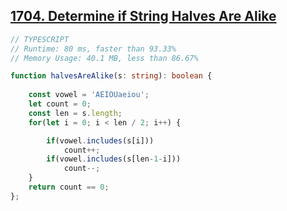 ## [1704. Determine if String Halves Are Alike](https://leetcode.com/problems/determine-if-string-halves-are-alike/)
```typescript
// TYPESCRIPT
// Runtime: 80 ms, faster than 93.33%
// Memory Usage: 40.1 MB, less than 86.67%

function halvesAreAlike(s: string): boolean {
    
    const vowel = 'AEIOUaeiou';
    let count = 0;
    const len = s.length;
    for(let i = 0; i < len / 2; i++) {

        if(vowel.includes(s[i])) 
            count++;
        if(vowel.includes(s[len-1-i])) 
            count--;
    }
    return count == 0;
};
```

